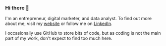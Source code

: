 ### Hi there 👋

I'm an entrepreneur, digital marketer, and data analyst. To find out more about me, visit my [website](https://www.martijnvulto.com/) or follow me on [LinkedIn](https://www.linkedin.com/in/martijnvulto/).

I occasionally use GitHub to store bits of code, but as coding is not the main part of my work, don't expect to find too much here.

<!--
**MartijnVulto/MartijnVulto** is a ✨ _special_ ✨ repository because its `README.md` (this file) appears on your GitHub profile.

Here are some ideas to get you started:

- 🔭 I’m currently working on ...
- 🌱 I’m currently learning ...
- 👯 I’m looking to collaborate on ...
- 🤔 I’m looking for help with ...
- 💬 Ask me about ...
- 📫 How to reach me: ...
- 😄 Pronouns: ...
- ⚡ Fun fact: ...
-->
